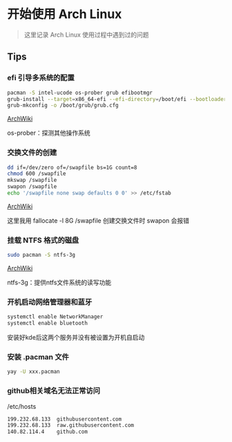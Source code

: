 # 开始使用 Arch Linux
> 这里记录 Arch Linux 使用过程中遇到过的问题

## Tips
### efi 引导多系统的配置
```bash
pacman -S intel-ucode os-prober grub efibootmgr
grub-install --target=x86_64-efi --efi-directory=/boot/efi --bootloader-id=GRUB
grub-mkconfig -o /boot/grub/grub.cfg
```
[ArchWiki](https://wiki.archlinux.org/index.php/GRUB_(%E7%AE%80%E4%BD%93%E4%B8%AD%E6%96%87))

os-prober：探测其他操作系统

### 交换文件的创建
```bash
dd if=/dev/zero of=/swapfile bs=1G count=8
chmod 600 /swapfile
mkswap /swapfile
swapon /swapfile
echo '/swapfile none swap defaults 0 0' >> /etc/fstab
```
[ArchWiki](https://wiki.archlinux.org/index.php/Swap_(%E7%AE%80%E4%BD%93%E4%B8%AD%E6%96%87))

这里我用 fallocate -l 8G /swapfile 创建交换文件时 swapon 会报错

### 挂载 NTFS 格式的磁盘
```bash
sudo pacman -S ntfs-3g
```
[ArchWiki](https://wiki.archlinux.org/index.php/NTFS-3G_(%E7%AE%80%E4%BD%93%E4%B8%AD%E6%96%87))

ntfs-3g：提供ntfs文件系统的读写功能

### 开机启动网络管理器和蓝牙
```bash
systemctl enable NetworkManager
systemctl enable bluetooth
```
安装好kde后这两个服务并没有被设置为开机自启动

### 安装 .pacman 文件
```bash
yay -U xxx.pacman
```

### github相关域名无法正常访问
/etc/hosts
```bash
199.232.68.133  githubusercontent.com
199.232.68.133  raw.githubusercontent.com
140.82.114.4    github.com
```
